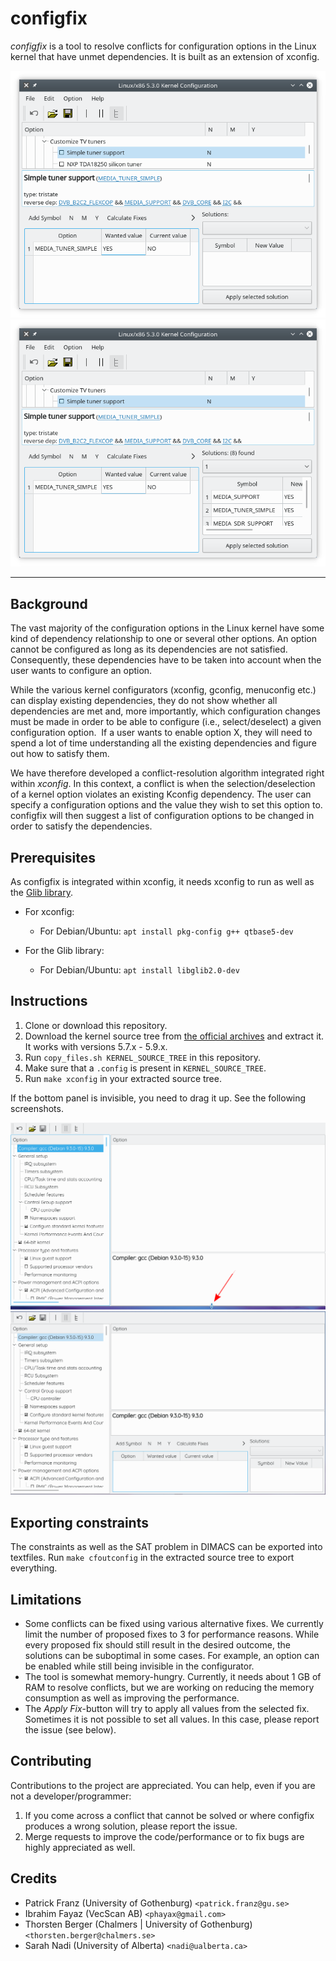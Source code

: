 # configfix


*configfix* is a tool to resolve conflicts for configuration options in the Linux kernel that have unmet dependencies. It is built as an extension of xconfig.

![Preview1](images/configfix_gen1.png) ![Preview2](images/configfix_gen2.png)

----

## Background

The vast majority of the configuration options in the Linux kernel have some kind of dependency relationship to one or several other options. An option cannot be configured as long as its dependencies are not satisfied. Consequently, these dependencies have to be taken into account when the user wants to configure an option.

While the various kernel configurators (xconfig, gconfig, menuconfig etc.) can display existing dependencies, they do not show whether all dependencies are met and, more importantly, which configuration changes must be made in order to be able to configure (i.e., select/deselect) a given configuration option.  If a user wants to enable option X, they will need to spend a lot of time understanding all the existing dependencies and figure out how to satisfy them.

We have therefore developed a conflict-resolution algorithm integrated right within *xconfig*. In this context, a conflict is when the selection/deselection of a kernel option violates an existing Kconfig dependency. The user can specify a configuration options and the value they wish to set this option to. configfix will then suggest a list of configuration options to be changed in order to satisfy the dependencies.


## Prerequisites

As configfix is integrated within xconfig, it needs xconfig to run as well as the [Glib library](https://developer.gnome.org/glib/stable/glib-data-types.html).

*  For xconfig:

    *  For Debian/Ubuntu: `apt install pkg-config g++ qtbase5-dev`

*  For the Glib library:

    *  For Debian/Ubuntu: `apt install libglib2.0-dev`


## Instructions

1. Clone or download this repository.
2. Download the kernel source tree from [the official archives](https://www.kernel.org/) and extract it. It works with versions 5.7.x - 5.9.x.
3. Run `copy_files.sh KERNEL_SOURCE_TREE` in this repository.
4. Make sure that a `.config` is present in `KERNEL_SOURCE_TREE`.
5. Run `make xconfig` in your extracted source tree.


If the bottom panel is invisible, you need to drag it up. See the following screenshots.

![Hidden1](images/hidden1.png) ![Hidden2](images/hidden2.png)


## Exporting constraints

The constraints as well as the SAT problem in DIMACS can be exported into textfiles. Run `make cfoutconfig` in the extracted source tree to export everything.


## Limitations

* Some conflicts can be fixed using various alternative fixes. We currently limit the number of proposed fixes to 3 for performance reasons. While every proposed fix should still result in the desired outcome, the solutions can be suboptimal in some cases. For example, an option can be enabled while still being invisible in the configurator.
* The tool is somewhat memory-hungry. Currently, it needs about 1 GB of RAM to resolve conflicts, but we are working on reducing the memory consumption as well as improving the performance.
* The *Apply Fix*-button will try to apply all values from the selected fix. Sometimes it is not possible to set all values. In this case, please report the issue (see below).


## Contributing

Contributions to the project are appreciated. You can help, even if you are not a developer/programmer:

1. If you come across a conflict that cannot be solved or where configfix produces a wrong solution, please report the issue.
2. Merge requests to improve the code/performance or to fix bugs are highly appreciated as well.


## Credits

* Patrick Franz (University of Gothenburg) `<patrick.franz@gu.se>`
* Ibrahim Fayaz (VecScan AB) `<phayax@gmail.com>`
* Thorsten Berger (Chalmers | University of Gothenburg) `<thorsten.berger@chalmers.se>`
* Sarah Nadi (University of Alberta) `<nadi@ualberta.ca>`
